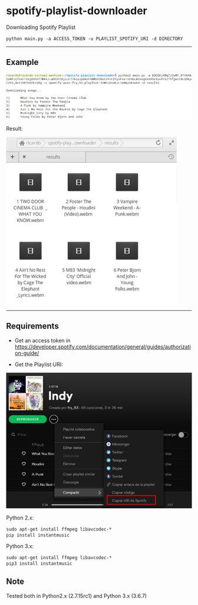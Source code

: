 # spotify-playlist-downloader
Downloading Spotify Playlist

```
python main.py -a ACCESS_TOKEN -u PLAYLIST_SPOTIFY_URI -d DIRECTORY
```

--------------------------------------------------



## Example


![Screenshot](images/2.png)


Result:

![Screenshot](images/3.png)


--------------------------------------------------

## Requirements

- Get an access token in https://developer.spotify.com/documentation/general/guides/authorization-guide/

- Get the Playlist URI:

![Screenshot](images/1.png)


Python 2.x:

```
sudo apt-get install ffmpeg libavcodec-*
pip install instantmusic
```

Python 3.x:

```
sudo apt-get install ffmpeg libavcodec-*
pip3 install instantmusic
```

## Note

Tested both in Python2.x (2.7.15rc1) and Python 3.x (3.6.7)
